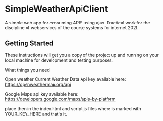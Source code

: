 # SimpleWeatherApiClient

A simple web app for consuming APIS using ajax. Practical work for the discipline of webservices of the course systems for internet 2021.

## Getting Started

These instructions will get you a copy of the project up and running on your local machine for development and testing purposes.

What things you need 

Open weather Current Weather Data Api key available here: <https://openweathermap.org/api>

Google Maps api key available here: https://developers.google.com/maps/apis-by-platform

place then in the index.html and script.js files where is marked with YOUR_KEY_HERE and that's it.
